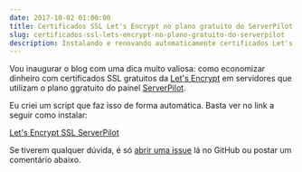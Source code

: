 ```yaml
---
date: 2017-10-02 01:00:00
title: Certificados SSL Let's Encrypt no plano gratuito do ServerPilot
slug: certificados-ssl-lets-encrypt-no-plano-gratuito-do-serverpilot
description: Instalando e renovando automaticamente certificados Let's Encrypt em servidores com o plano gratuito do ServerPilot
---
```

Vou inaugurar o blog com uma dica muito valiosa: como economizar dinheiro com certificados SSL gratuitos da [Let's Encrypt](https://letsencrypt.org/) em servidores que utilizam o plano ggratuito do painel [ServerPilot](https://serverpilot.io/a/01e96bff9cca).

Eu criei um script que faz isso de forma automática. Basta ver no link a seguir como instalar:

[Let's Encrypt SSL ServerPilot](https://github.com/renatofrota/letsencrypt-ssl-serverpilot)

Se tiverem qualquer dúvida, é só [abrir uma issue](https://github.com/renatofrota/letsencrypt-ssl-serverpilot/issues/new) lá no GitHub ou postar um comentário abaixo.
